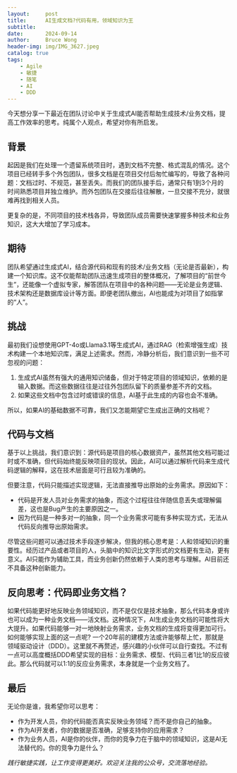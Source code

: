 ```yaml
---
layout:     post
title:      AI生成文档?代码有用，领域知识为王
subtitle:
date:       2024-09-14
author:     Bruce Wong
header-img: img/IMG_3627.jpeg
catalog: true
tags:
    - Agile
    - 敏捷
    - 随笔
    - AI
    - DDD
---
```


今天想分享一下最近在团队讨论中关于生成式AI能否帮助生成技术/业务文档，提高工作效率的思考。纯属个人观点，希望对你有所启发。

## 背景
起因是我们在处理一个遗留系统项目时，遇到文档不完整、格式混乱的情况。这个项目已经转手多个外包团队，很多文档是在项目交付后匆忙编写的，导致了各种问题：文档过时、不规范，甚至丢失。而我们的团队接手后，通常只有1到3个月的时间熟悉项目并独立维护。而外包团队在交接后往往解散，一旦交接不充分，就很难再找到相关人员。

更复杂的是，不同项目的技术栈各异，导致团队成员需要快速掌握多种技术和业务知识，这大大增加了学习成本。

## 期待
团队希望通过生成式AI，结合源代码和现有的技术/业务文档（无论是否最新），构建一个知识库。这不仅能帮助团队迅速生成项目的整体概况，了解项目的“前世今生”，还能像一个虚拟专家，解答团队在项目中的各种问题——无论是业务逻辑、技术架构还是数据库设计等方面。即便老团队撤出，AI也能成为对项目了如指掌的“人”。

## 挑战
最初我们设想使用GPT-4o或Llama3.1等生成式AI，通过RAG（检索增强生成）技术构建一个本地知识库，满足上述需求。然而，冷静分析后，我们意识到一些不可忽视的问题：

1. 生成式AI虽然有强大的通用知识储备，但对于特定项目的领域知识，依赖的是输入数据。而这些数据往往是过往外包团队留下的质量参差不齐的文档。
2. 如果这些文档中包含过时或错误的信息，AI基于此生成的内容也会不准确。

所以，如果AI的基础数据不可靠，我们又怎能期望它生成出正确的文档呢？

## 代码与文档
基于以上挑战，我们意识到：源代码是项目的核心数据资产，虽然其他文档可能过时或不准确，但代码始终能反映项目的现状。因此，AI可以通过解析代码来生成代码逻辑的解释，这在技术层面是可行且较为准确的。

但要注意，代码只能描述实现逻辑，无法直接推导出原始的业务需求。原因如下：

+ 代码是开发人员对业务需求的抽象，而这个过程往往伴随信息丢失或理解偏差，这也是Bug产生的主要原因之一。
+ 因为代码是一种多对一的抽象，同一个业务需求可能有多种实现方式，无法从代码反向推导出原始需求。

尽管这些问题可以通过技术手段逐步解决，但我的核心思考是：人和领域知识的重要性。经历过产品或者项目的人，头脑中的知识比文字形式的文档更有生动，更有意义。AI只能作为辅助工具，而业务创新仍然依赖于人类的思考与理解。AI目前还不具备这种创新能力。
## 反向思考：代码即业务文档？
如果代码能更好地反映业务领域知识，而不是仅仅是技术抽象，那么代码本身或许也可以成为一种业务文档——活文档。这种情况下，AI生成业务文档的可能性将大大提升。如果代码能够一对一地映射业务需求，业务文档的生成将变得更加可行。
如何能够实现上面的这一点呢? 一个20年前的建模方法或许能够帮上忙，那就是领域驱动设计（DDD）。这里就不再赘述，感兴趣的小伙伴可以自行查找。不过有一点可以高度概括DDD希望实现的目标：业务需求、模型、代码三者1比1的反应彼此。那么代码就可以1:1的反应业务需求，本身就是一个业务文档了。

## 最后
无论你是谁，我希望你可以思考：
+ 作为开发人员，你的代码能否真实反映业务领域？而不是你自己的抽象。
+ 作为AI开发者，你的数据是否准确，足够支持你的应用需求？
+ 作为业务人员，AI是你的伙伴，而你的竞争力在于脑中的领域知识，这是AI无法替代的。你的竞争力是什么？

*践行敏捷实践，让工作变得更美好。欢迎关注我的公众号，交流落地经验。*
